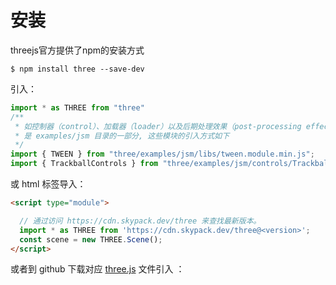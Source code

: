 # 安装

threejs官方提供了npm的安装方式

```shell
$ npm install three --save-dev
```

引入：

```js
import * as THREE from "three"
/**
 * 如控制器（control）、加载器（loader）以及后期处理效果（post-processing effect） 
 * 是 examples/jsm 目录的一部分, 这些模块的引入方式如下 
 */
import { TWEEN } from "three/examples/jsm/libs/tween.module.min.js";
import { TrackballControls } from "three/examples/jsm/controls/TrackballControls.js";
```

或 html 标签导入：

```html
<script type="module">

  // 通过访问 https://cdn.skypack.dev/three 来查找最新版本。
  import * as THREE from 'https://cdn.skypack.dev/three@<version>';
  const scene = new THREE.Scene();
</script>
```

或者到 github 下载对应 [three.js](https://github.com/mrdoob/three.js/tree/dev/build) 文件引入 ：

